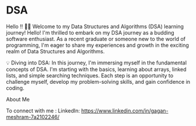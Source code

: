 # DSA
Hello !! 👋🏼 Welcome to my Data Structures and Algorithms (DSA) learning journey! 
Hello! I'm thrilled to embark on my DSA journey as a budding software enthusiast. As a recent graduate or someone new to the world of programming, I'm eager to share my experiences and growth in the exciting realm of Data Structures and Algorithms.

💡 Diving into DSA:
In this journey, I'm immersing myself in the fundamental concepts of DSA. I'm starting with the basics, learning about arrays, linked lists, and simple searching techniques. Each step is an opportunity to challenge myself, develop my problem-solving skills, and gain confidence in coding.
 
About Me

To connect with me :
LinkedIn: https://www.linkedin.com/in/gagan-meshram-7a2102246/
 
